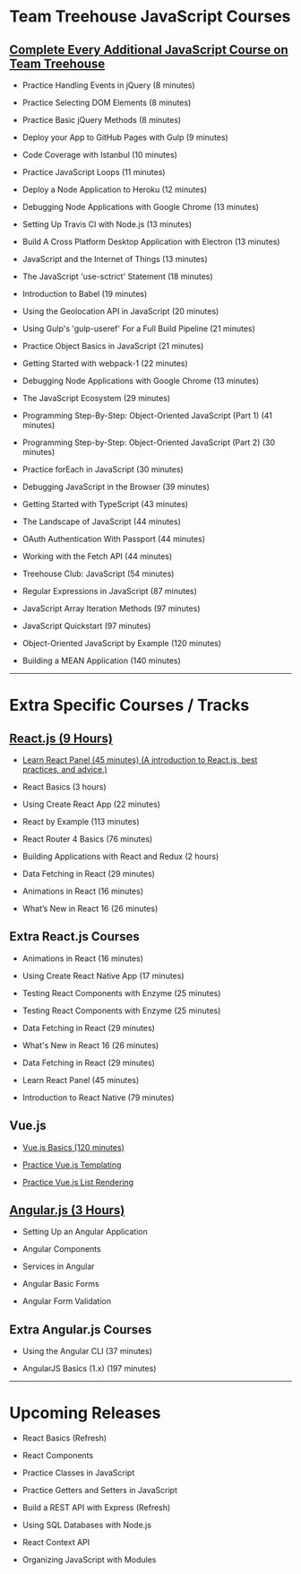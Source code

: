 # **Team Treehouse JavaScript Courses**

## **[Complete Every Additional JavaScript Course on Team Treehouse](https://teamtreehouse.com/library/topic:javascript/sort:difficulty)**

- Practice Handling Events in jQuery (8 minutes)

- Practice Selecting DOM Elements (8 minutes)

- Practice Basic jQuery Methods (8 minutes)

- Deploy your App to GitHub Pages with Gulp (9 minutes)

- Code Coverage with Istanbul (10 minutes)

- Practice JavaScript Loops (11 minutes)

- Deploy a Node Application to Heroku (12 minutes)

- Debugging Node Applications with Google Chrome (13 minutes)

- Setting Up Travis CI with Node.js (13 minutes)

- Build A Cross Platform Desktop Application with Electron (13 minutes)

- JavaScript and the Internet of Things (13 minutes)

- The JavaScript 'use-sctrict' Statement (18 minutes)

- Introduction to Babel (19 minutes)

- Using the Geolocation API in JavaScript (20 minutes)

- Using Gulp's 'gulp-useref' For a Full Build Pipeline (21 minutes)

- Practice Object Basics in JavaScript (21 minutes)

- Getting Started with webpack-1 (22 minutes)

- Debugging Node Applications with Google Chrome (13 minutes)

- The JavaScript Ecosystem (29 minutes)

- Programming Step-By-Step: Object-Oriented JavaScript (Part 1) (41 minutes)

- Programming Step-by-Step: Object-Oriented JavaScript (Part 2) (30 minutes)

- Practice forEach in JavaScript (30 minutes)

- Debugging JavaScript in the Browser (39 minutes)

- Getting Started with TypeScript (43  minutes)

- The Landscape of JavaScript (44 minutes)

- OAuth Authentication With Passport (44 minutes)

- Working with the Fetch API (44 minutes)

- Treehouse Club: JavaScript (54 minutes)

- Regular Expressions in JavaScript (87 minutes)

- JavaScript Array Iteration Methods (97 minutes)

- JavaScript Quickstart (97 minutes)

- Object-Oriented JavaScript by Example (120 minutes)

- Building a MEAN Application (140 minutes)

-------------

# **Extra Specific Courses / Tracks**

## **[React.js (9 Hours)](https://teamtreehouse.com/tracks/learn-react)**

- [Learn React Panel (45 minutes) (A introduction to React.js, best practices, and advice.)](https://teamtreehouse.com/library/learn-react-panel)

- React Basics (3 hours)

- Using Create React App (22 minutes)

- React by Example (113 minutes)

- React Router 4 Basics (76 minutes)

- Building Applications with React and Redux (2 hours)

- Data Fetching in React (29 minutes)

- Animations in React (16 minutes)

- What’s New in React 16 (26 minutes)

## **Extra React.js Courses**

- Animations in React (16 minutes)

- Using Create React Native App (17 minutes)

- Testing React Components with Enzyme (25 minutes)

- Testing React Components with Enzyme (25 minutes)

- Data Fetching in React (29 minutes)

- What's New in React 16 (26 minutes)

- Data Fetching in React (29 minutes)

- Learn React Panel (45 minutes)

- Introduction to React Native (79 minutes)

## **Vue.js**

- [Vue.js Basics (120 minutes)](https://teamtreehouse.com/library/vuejs-basics)

- [Practice Vue.js Templating](https://teamtreehouse.com/library/practice-vuejs-templating)

- [Practice Vue.js List Rendering](https://teamtreehouse.com/library/practice-vuejs-list-rendering)

## **[Angular.js (3 Hours)](https://teamtreehouse.com/library/angular-basics-2)**

- Setting Up an Angular Application

- Angular Components

- Services in Angular

- Angular Basic Forms

- Angular Form Validation

## **Extra Angular.js Courses**

- Using the Angular CLI (37 minutes)

- AngularJS Basics (1.x) (197 minutes)

-------------

# **Upcoming Releases**

- React Basics (Refresh)

- React Components

- Practice Classes in JavaScript

- Practice Getters and Setters in JavaScript

- Build a REST API with Express (Refresh)

- Using SQL Databases with Node.js

- React Context API

- Organizing JavaScript with Modules
